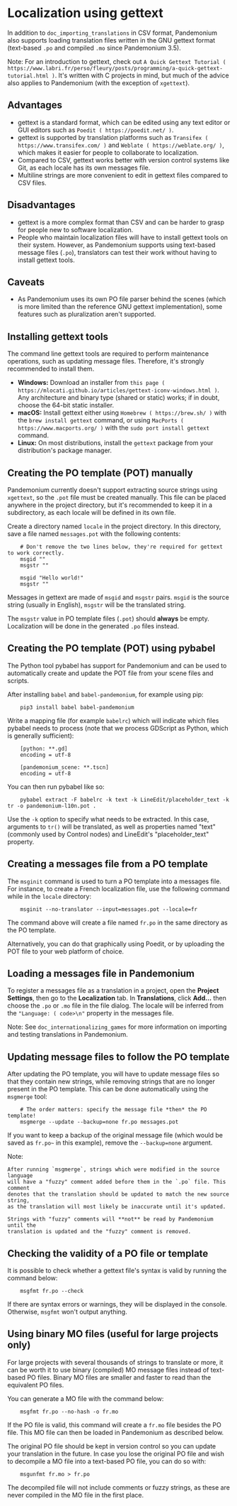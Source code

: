 

Localization using gettext
==========================

In addition to `doc_importing_translations` in CSV format, Pandemonium
also supports loading translation files written in the GNU gettext
format (text-based `.po` and compiled `.mo` since Pandemonium 3.5).

Note:
 For an introduction to gettext, check out
          `A Quick Gettext Tutorial ( https://www.labri.fr/perso/fleury/posts/programming/a-quick-gettext-tutorial.html )`.
          It's written with C projects in mind, but much of the advice
          also applies to Pandemonium (with the exception of `xgettext`).

Advantages
----------

- gettext is a standard format, which can be edited using any text editor
  or GUI editors such as `Poedit ( https://poedit.net/ )`.
- gettext is supported by translation platforms such as
  `Transifex ( https://www.transifex.com/ )` and `Weblate ( https://weblate.org/ )`,
  which makes it easier for people to collaborate to localization.
- Compared to CSV, gettext works better with version control systems like Git,
  as each locale has its own messages file.
- Multiline strings are more convenient to edit in gettext files compared
  to CSV files.

Disadvantages
-------------

- gettext is a more complex format than CSV and can be harder to grasp for
  people new to software localization.
- People who maintain localization files will have to install gettext tools
  on their system. However, as Pandemonium supports using text-based message files
  (`.po`), translators can test their work without having to install gettext tools.

Caveats
-------

- As Pandemonium uses its own PO file parser behind the scenes
  (which is more limited than the reference GNU gettext implementation),
  some features such as pluralization aren't supported.

Installing gettext tools
------------------------

The command line gettext tools are required to perform maintenance operations,
such as updating message files. Therefore, it's strongly recommended to
install them.

- **Windows:** Download an installer from
  `this page ( https://mlocati.github.io/articles/gettext-iconv-windows.html )`.
  Any architecture and binary type (shared or static) works;
  if in doubt, choose the 64-bit static installer.
- **macOS:** Install gettext either using `Homebrew ( https://brew.sh/ )`
  with the `brew install gettext` command, or using
  `MacPorts ( https://www.macports.org/ )` with the
  `sudo port install gettext` command.
- **Linux:** On most distributions, install the `gettext` package from
  your distribution's package manager.

Creating the PO template (POT) manually
---------------------------------------

Pandemonium currently doesn't support extracting source strings using `xgettext`,
so the `.pot` file must be created manually. This file can be placed anywhere
in the project directory, but it's recommended to keep it in a subdirectory, as
each locale will be defined in its own file.

Create a directory named `locale` in the project directory. In this directory,
save a file named `messages.pot` with the following contents:

```
    # Don't remove the two lines below, they're required for gettext to work correctly.
    msgid ""
    msgstr ""

    msgid "Hello world!"
    msgstr ""
```

Messages in gettext are made of `msgid` and `msgstr` pairs.
`msgid` is the source string (usually in English), `msgstr` will be
the translated string.

The `msgstr` value in PO template files (`.pot`) should **always** be empty.
Localization will be done in the generated `.po` files instead.

Creating the PO template (POT) using pybabel
--------------------------------------------

The Python tool pybabel has support for Pandemonium and can be used to automatically
create and update the POT file from your scene files and scripts.

After installing `babel` and `babel-pandemonium`, for example using pip:

```
    pip3 install babel babel-pandemonium
```

Write a mapping file (for example `babelrc`) which will indicate which files
pybabel needs to process (note that we process GDScript as Python, which is
generally sufficient):

```
    [python: **.gd]
    encoding = utf-8

    [pandemonium_scene: **.tscn]
    encoding = utf-8
```

You can then run pybabel like so:

```
    pybabel extract -F babelrc -k text -k LineEdit/placeholder_text -k tr -o pandemonium-l10n.pot .
```

Use the `-k` option to specify what needs to be extracted. In this case,
arguments to `tr()` will be translated, as well
as properties named "text" (commonly used by Control nodes) and LineEdit's
"placeholder_text" property.

Creating a messages file from a PO template
-------------------------------------------

The `msginit` command is used to turn a PO template into a messages file.
For instance, to create a French localization file, use the following command
while in the `locale` directory:

```
    msginit --no-translator --input=messages.pot --locale=fr
```

The command above will create a file named `fr.po` in the same directory
as the PO template.

Alternatively, you can do that graphically using Poedit, or by uploading the
POT file to your web platform of choice.

Loading a messages file in Pandemonium
--------------------------------

To register a messages file as a translation in a project, open the
**Project Settings**, then go to the **Localization** tab.
In **Translations**, click **Add…** then choose the `.po` or `.mo` file
in the file dialog. The locale will be inferred from the
`"Language: ( code>\n"` property in the messages file.

Note:
 See `doc_internationalizing_games` for more information on
          importing and testing translations in Pandemonium.

Updating message files to follow the PO template
------------------------------------------------

After updating the PO template, you will have to update message files so
that they contain new strings, while removing strings that are no longer
present in the PO template. This can be done automatically using the
`msgmerge` tool:

```
    # The order matters: specify the message file *then* the PO template!
    msgmerge --update --backup=none fr.po messages.pot
```

If you want to keep a backup of the original message file (which would be
saved as `fr.po~` in this example), remove the `--backup=none` argument.

Note:


    After running `msgmerge`, strings which were modified in the source language
    will have a "fuzzy" comment added before them in the `.po` file. This comment
    denotes that the translation should be updated to match the new source string,
    as the translation will most likely be inaccurate until it's updated.

    Strings with "fuzzy" comments will **not** be read by Pandemonium until the
    translation is updated and the "fuzzy" comment is removed.

Checking the validity of a PO file or template
----------------------------------------------

It is possible to check whether a gettext file's syntax is valid by running
the command below:

```
    msgfmt fr.po --check
```

If there are syntax errors or warnings, they will be displayed in the console.
Otherwise, `msgfmt` won't output anything.

Using binary MO files (useful for large projects only)
------------------------------------------------------

For large projects with several thousands of strings to translate or more,
it can be worth it to use binary (compiled) MO message files instead of text-based
PO files. Binary MO files are smaller and faster to read than the equivalent
PO files.

You can generate a MO file with the command below:

```
    msgfmt fr.po --no-hash -o fr.mo
```

If the PO file is valid, this command will create a `fr.mo` file besides
the PO file. This MO file can then be loaded in Pandemonium as described below.

The original PO file should be kept in version control so you can update
your translation in the future. In case you lose the original PO file and
wish to decompile a MO file into a text-based PO file, you can do so with:

```
    msgunfmt fr.mo > fr.po
```

The decompiled file will not include comments or fuzzy strings, as these are
never compiled in the MO file in the first place.
